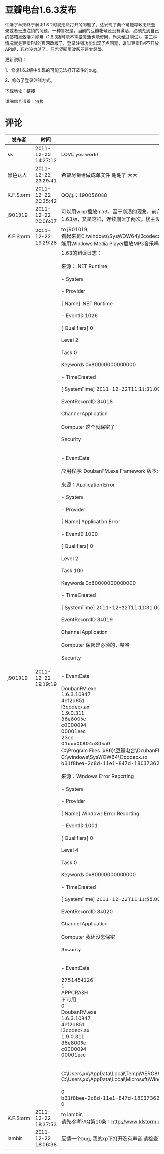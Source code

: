 # 豆瓣电台1.6.3发布

忙活了半天终于解决1.6.2可能无法打开的问题了，还发现了两个可能导致无法登录或者无法注销的问题，一种情况是，当前的豆瓣帐号还没有激活，必须先到自己的邮箱里激活才能用（1.6.3版可能不需要激活也能使用，尚未经过测试）。第二种情况就是豆瓣FM的官网改版了，登录注销功能出现了点问题，谁叫豆瓣FM不开放API呢，我也没办法了，只希望网页改版不要太频繁。

更新说明：

1、修复1.6.2版中出现的可能无法打开软件的bug。

2、修改了登录注销方式。

下载地址：[链接](/attachment/up/doubanfm/DoubanFMSetup_1.6.3.exe)

详细信息请看：[链接](/article/doubanfm)

# 评论

发布者 | 时间 | 内容
--- | --- | ---
kk | 2011-12-23 14:27:12 | LOVE you work!
黑色达人 | 2011-12-22 23:29:41 | 希望尽量给做成单文件    谢谢了 大大
K.F.Storm | 2011-12-22 20:35:42 | QQ群：190056088
j901019 | 2011-12-22 20:06:07 | 可以用wmp播放mp3。至于崩溃的现象，前几天，亦即我第一次给你留言的那天，我安装了1.61，崩溃了2次，放着放着就崩溃了，之后再好像没有遇过。今天更新了1.63版，又是这样，连续崩溃了两次。楼主没有其他联系方式吗？im？
K.F.Storm | 2011-12-22 19:29:28 | to j901019,<br/>看起来是C:\windows\SysWOW64\l3codecx.ax这个文件出了问题。崩溃的现象是什么？每次都崩溃吗？请描述清楚一点。<br/>能用Windows Media Player播放MP3音乐吗？
j901019 | 2011-12-22 19:19:19 | 1.63的错误日志：<br/><br/>来源：.NET Runtime<br/><br/>- System <br/><br/>  - Provider <br/><br/>   [ Name]  .NET Runtime <br/> <br/>  - EventID 1026 <br/><br/>   [ Qualifiers]  0 <br/> <br/>   Level 2 <br/> <br/>   Task 0 <br/> <br/>   Keywords 0x80000000000000 <br/> <br/>  - TimeCreated <br/><br/>   [ SystemTime]  2011-12-22T11:11:31.000000000Z <br/> <br/>   EventRecordID 34018 <br/> <br/>   Channel Application <br/> <br/>   Computer 这个就保密了 <br/> <br/>   Security <br/> <br/><br/>- EventData <br/><br/>   应用程序: DoubanFM.exe Framework 版本: v4.0.30319 说明: 由于未经处理的异常，进程终止。异常信息: 异常代码为 c0000094，异常地址为 1C401EEC  <br/><br/>来源：Application Error<br/><br/>- System <br/><br/>  - Provider <br/><br/>   [ Name]  Application Error <br/> <br/>  - EventID 1000 <br/><br/>   [ Qualifiers]  0 <br/> <br/>   Level 2 <br/> <br/>   Task 100 <br/> <br/>   Keywords 0x80000000000000 <br/> <br/>  - TimeCreated <br/><br/>   [ SystemTime]  2011-12-22T11:11:31.000000000Z <br/> <br/>   EventRecordID 34019 <br/> <br/>   Channel Application <br/> <br/>   Computer 保密是必须的，哈哈 <br/> <br/>   Security <br/> <br/><br/>- EventData <br/><br/>   DoubanFM.exe <br/>   1.6.3.10947 <br/>   4ef2d851 <br/>   l3codecx.ax <br/>   1.9.0.311 <br/>   36e8006c <br/>   c0000094 <br/>   00001eec <br/>   23cc <br/>   01ccc09894e895a9 <br/>   C:\Program Files (x86)\豆瓣电台\DoubanFM.exe <br/>   C:\windows\SysWOW64\l3codecx.ax <br/>   b31f8bea-2c8d-11e1-847d-1803736236d1 <br/><br/>来源：Windows Error Reporting<br/><br/>- System <br/><br/>  - Provider <br/><br/>   [ Name]  Windows Error Reporting <br/> <br/>  - EventID 1001 <br/><br/>   [ Qualifiers]  0 <br/> <br/>   Level 4 <br/> <br/>   Task 0 <br/> <br/>   Keywords 0x80000000000000 <br/> <br/>  - TimeCreated <br/><br/>   [ SystemTime]  2011-12-22T11:11:55.000000000Z <br/> <br/>   EventRecordID 34020 <br/> <br/>   Channel Application <br/> <br/>   Computer 我还没忘保密 <br/> <br/>   Security <br/> <br/><br/>- EventData <br/><br/>   2751454126 <br/>   1 <br/>   APPCRASH <br/>   不可用 <br/>   0 <br/>   DoubanFM.exe <br/>   1.6.3.10947 <br/>   4ef2d851 <br/>   l3codecx.ax <br/>   1.9.0.311 <br/>   36e8006c <br/>   c0000094 <br/>   00001eec <br/>    <br/>    <br/>   C:\Users\xx\AppData\Local\Temp\WERC88D.tmp.WERInternalMetadata.xml <br/>   C:\Users\xx\AppData\Local\Microsoft\Windows\WER\ReportArchive\AppCrash_DoubanFM.exe_6fcc75e6cd35bc98864438a56de98d226b2d188_1ccf26a3 <br/>    <br/>   0 <br/>   b31f8bea-2c8d-11e1-847d-1803736236d1 <br/>   0
K.F.Storm | 2011-12-22 18:37:53 | to iambin,<br/>请先参考FAQ第10条：<a href="http://www.kfstorm.com/blog/2011/12/01/豆瓣电台faq/" rel="external nofollow" rel="nofollow">http://www.kfstorm.com/blog/2011/12/01/豆瓣电台faq/</a>
iambin | 2011-12-22 18:06:38 | 反馈一个bug, 我的xp下打开没有声音 请检查下
